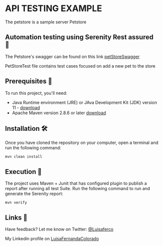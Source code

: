 
# API TESTING EXAMPLE
The petstore is a sample server Petstore 

## Automation testing using Serenity Rest assured 🧪

 The Petstore's swagger can be found on this link [petStoreSwagger](https://petstore.swagger.io/)

PetStoreTest file contains test cases focused on add a new pet to the store


## Prerequisites 🔧
To run this project, you'll need:
- Java Runtime environment (JRE) or JAva Development Kit (JDK) version 11 - [download](https://adoptopenjdk.net/)
- Apache Maven version 2.8.6 or later [download](https://maven.apache.org/download.cgi) 


## Installation 🛠️

Once you have cloned the repository on your computer, open a terminal and run the following command:
```
mvn clean install
```

## Execution 🔩
The project uses Maven + Junit that has configured plugin to publish a report after running all test Suite. Run the following command to run and generate the Serenity report:
```
mvn verify
```

## Links 🔗

Have feedback? Let me know on Twitter: [@Luisaferco](https://twitter.com/LuisaFer0826) 

My Linkedin profile on [LuisaFernandaColorado](www.linkedin.com/in/luisa-fernanda-ce-81a399137)

